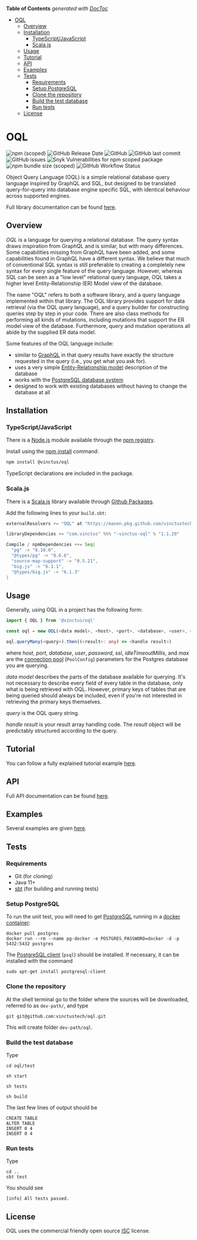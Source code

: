 <!-- START doctoc generated TOC please keep comment here to allow auto update -->
<!-- DON'T EDIT THIS SECTION, INSTEAD RE-RUN doctoc TO UPDATE -->
**Table of Contents**  *generated with [DocToc](https://github.com/thlorenz/doctoc)*

- [OQL](#oql)
  - [Overview](#overview)
  - [Installation](#installation)
    - [TypeScript/JavaScript](#typescriptjavascript)
    - [Scala.js](#scalajs)
  - [Usage](#usage)
  - [Tutorial](#tutorial)
  - [API](#api)
  - [Examples](#examples)
  - [Tests](#tests)
    - [Requirements](#requirements)
    - [Setup PostgreSQL](#setup-postgresql)
    - [Clone the repository](#clone-the-repository)
    - [Build the test database](#build-the-test-database)
    - [Run tests](#run-tests)
  - [License](#license)

<!-- END doctoc generated TOC please keep comment here to allow auto update -->

OQL
===

![npm (scoped)](https://img.shields.io/npm/v/@vinctus/oql) ![GitHub Release Date](https://img.shields.io/github/release-date/vinctustech/oql) ![GitHub](https://img.shields.io/github/license/vinctustech/oql) ![GitHub last commit](https://img.shields.io/github/last-commit/vinctustech/oql) ![GitHub issues](https://img.shields.io/github/issues/vinctustech/oql) ![Snyk Vulnerabilities for npm scoped package](https://img.shields.io/snyk/vulnerabilities/npm/@vinctus/oql) ![npm bundle size (scoped)](https://img.shields.io/bundlephobia/minzip/@vinctus/oql) ![GitHub Workflow Status](https://img.shields.io/github/workflow/status/vinctustech/oql/unit-tests)

Object Query Language (OQL) is a simple relational database query language inspired by GraphQL and SQL, but designed to be translated query-for-query into database engine specific SQL, with identical behaviour across supported engines.

Full library documentation can be found [here](https://vinctustech.github.io/oql).

Overview
--------

*OQL* is a language for querying a relational database. The query syntax draws inspiration from GraphQL and is similar, but with many differences.  Some capabilities missing from GraphQL have been added, and some capabilities found in GraphQL have a different syntax.  We believe that much of conventional SQL syntax is still preferable to creating a completely new syntax for every single feature of the query language.  However, whereas SQL can be seen as a "low level" relational query language, OQL takes a higher level Entity-Relationship (ER) Model view of the database. 

The name "OQL" refers to both a software library, and a query language implemented within that library.  The OQL library provides support for data retrieval (via the OQL query language), and a query builder for constructing queries step by step in your code.  There are also class methods for performing all kinds of mutations, including mutations that support the ER model view of the database.  Furthermore, query and mutation operations all abide by the supplied ER data model.

Some features of the OQL language include:

- similar to [GraphQL](https://graphql.org/) in that query results have exactly the structure requested in the query (i.e., you get what you ask for).
- uses a very simple [Entity-Relationship model](https://en.wikipedia.org/wiki/Entity%E2%80%93relationship_model) description of the database 
- works with the [PostgreSQL database system](https://www.postgresql.org/)
- designed to work with existing databases without having to change the database at all

Installation
------------

### TypeScript/JavaScript

There is a [Node.js](https://nodejs.org/en/) module available through the [npm registry](https://www.npmjs.com/).

Install using the [npm install](https://docs.npmjs.com/downloading-and-installing-packages-locally) command:

```bash
npm install @vinctus/oql
```

TypeScript declarations are included in the package.

### Scala.js

There is a [Scala.js](https://www.scala-js.org/) library available through [Github Packages](https://github.com/features/packages).

Add the following lines to your `build.sbt`:

```sbt
externalResolvers += "OQL" at "https://maven.pkg.github.com/vinctustech/oql"

libraryDependencies += "com.vinctus" %%% "-vinctus-oql" % "1.1.29"

Compile / npmDependencies ++= Seq(
  "pg" -> "8.10.0",
  "@types/pg" -> "8.6.6",
  "source-map-support" -> "0.5.21",
  "big.js" -> "6.1.1",
  "@types/big.js" -> "6.1.3"
)
```

Usage
-----

Generally, using OQL in a project has the following form:

```typescript
import { OQL } from '@vinctus/oql'

const oql = new OQL(<data model>, <host>, <port>, <database>, <user>, <password>, <ssl>, <idleTimeoutMillis>, <max>)

oql.queryMany(<query>).then((<result>: any) => <handle result>)
```

where *host*, *port*, *database*, *user*, *password*, *ssl*, *idleTimeoutMillis*, and *max* are the [connection pool](https://node-postgres.com/api/pool) (`PoolConfig`) parameters for the Postgres database you are querying.

*data model* describes the parts of the database available for querying.  It's not necessary to describe every field of every table in the database, only what is being retrieved with OQL.  However, primary keys of tables that are being queried should always be included, even if you're not interested in retrieving the primary keys themselves.

*query* is the OQL query string.

*handle result* is your result array handling code.  The *result* object will be predictably structured according to the query.

Tutorial
--------

You can follow a fully explained tutorial example [here](https://vinctustech.github.io/oql/tutorial.html).

API
---

Full API documentation can be found [here](https://vinctustech.github.io/oql/api.html).

Examples
--------

Several examples are given [here](https://vinctustech.github.io/oql/examples.html).

Tests
-----

### Requirements

- Git (for cloning)
- Java 11+
- [sbt](https://www.scala-sbt.org/1.x/docs/Setup.html) (for building and running tests)

### Setup PostgreSQL

To run the unit test, you will need to get [PostgreSQL](https://hub.docker.com/_/postgres) running in a [docker container](https://www.docker.com/resources/what-container):

```
docker pull postgres
docker run --rm --name pg-docker -e POSTGRES_PASSWORD=docker -d -p 5432:5432 postgres
```

The [PostgreSQL client](https://www.postgresql.org/docs/13.3/app-psql.html) (`psql`) should be installed. If necessary, it can be installed with the command

`sudo apt-get install postgresql-client`

### Clone the repository

At the shell terminal go to the folder where the sources will be downloaded, referred to as `dev-path/`, and type

```
git git@github.com:vinctustech/oql.git
```

This will create folder `dev-path/oql`.

### Build the test database

Type

```shell
cd oql/test

sh start

sh tests

sh build
```

The last few lines of output should be

```
CREATE TABLE
ALTER TABLE
INSERT 0 4
INSERT 0 4
```

### Run tests

Type

```
cd ..
sbt test
```

You should see

```
[info] All tests passed.
```

License
-------

OQL uses the commercial friendly open source [ISC](https://raw.githubusercontent.com/vinctustech/oql/stable/LICENSE) license.

